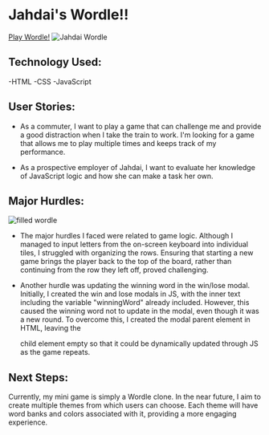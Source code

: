 # Jahdai's Wordle!!
[Play Wordle!](https://jahdaik.github.io/mini_game/)
![Jahdai Wordle](https://github.com/JahdaiK/mini_game/blob/main/Screenshot%202024-01-02%20at%205.42.30%E2%80%AFAM.png)

## Technology Used:
-HTML
-CSS
-JavaScript


## User Stories:
- As a commuter, I want to play a game that can challenge me and provide a good distraction when I take the train to work. I'm looking for a game that allows me to play multiple times and keeps track of my performance.

- As a prospective employer of Jahdai, I want to evaluate her knowledge of JavaScript logic and how she can make a task her own.

## Major Hurdles:
![filled wordle](https://github.com/JahdaiK/mini_game/blob/main/Screenshot%202024-01-02%20at%205.56.24%E2%80%AFAM.png)
- The major hurdles I faced were related to game logic. Although I managed to input letters from the on-screen keyboard into individual tiles, I struggled with organizing the rows. Ensuring that starting a new game brings the player back to the top of the board, rather than continuing from the row they left off, proved challenging.

- Another hurdle was updating the winning word in the win/lose modal. Initially, I created the win and lose modals in JS, with the inner text including the variable "winningWord" already included. However, this caused the winning word not to update in the modal, even though it was a new round. To overcome this, I created the modal parent element in HTML, leaving the <p> child element empty so that it could be dynamically updated through JS as the game repeats.

## Next Steps:
Currently, my mini game is simply a Wordle clone. In the near future, I aim to create multiple themes from which users can choose. Each theme will have word banks and colors associated with it, providing a more engaging experience.